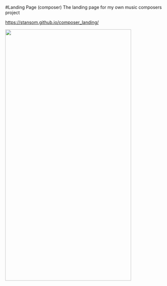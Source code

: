 #Landing Page (composer)
The landing page for my own music composers project

https://stansom.github.io/composer_landing/

<img src="https://user-images.githubusercontent.com/77399308/144222819-1d51d29c-28f8-4d02-8211-1409ad04efff.jpg" width="400" height="800">
